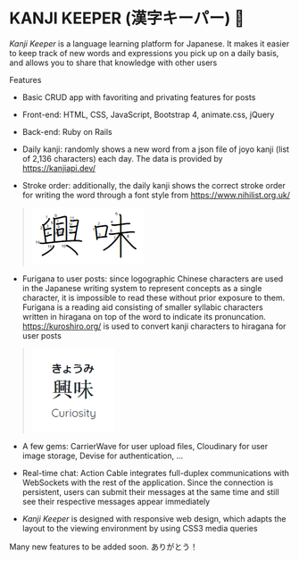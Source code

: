 # KANJI KEEPER (漢字キーパー) 🌸

*Kanji Keeper* is a language learning platform for Japanese. It makes it easier to keep track of new words and expressions you pick up on a daily basis, and allows you to share that knowledge with other users

Features

* Basic CRUD app with favoriting and privating features for posts

* Front-end: HTML, CSS, JavaScript, Bootstrap 4, animate.css, jQuery

* Back-end: Ruby on Rails

* Daily kanji: randomly shows a new word from a json file of joyo kanji (list of 2,136 characters) each day. The data is provided by https://kanjiapi.dev/

* Stroke order: additionally, the daily kanji shows the correct stroke order for writing the word through a font style from https://www.nihilist.org.uk/

> ![alt text](fontorder.png)

* Furigana to user posts: since logographic Chinese characters are used in the Japanese writing system to represent concepts as a single character, it is impossible to read these without prior exposure to them. Furigana is a reading aid consisting of smaller syllabic characters written in hiragana on top of the word to indicate its pronuncation. https://kuroshiro.org/ is used to convert kanji characters to hiragana for user posts

> ![alt text](curiosity.png)

* A few gems: CarrierWave for user upload files, Cloudinary for user image storage, Devise for authentication, ...

* Real-time chat: Action Cable integrates full-duplex communications with WebSockets with the rest of the application. Since the connection is persistent, users can submit their messages at the same time and still see their respective messages appear immediately

* *Kanji Keeper* is designed with responsive web design, which adapts the layout to the viewing environment by using CSS3 media queries

Many new features to be added soon.
ありがとう！